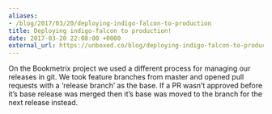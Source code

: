 ```yaml
---
aliases:
- /blog/2017/03/20/deploying-indigo-falcon-to-production
title: Deploying indigo-falcon to production!
date: 2017-03-20 22:08:00 +0000
external_url: https://unboxed.co/blog/deploying-indigo-falcon-to-production/
---
```


On the Bookmetrix project we used a different process for managing our releases
in git. We took feature branches from master and opened pull requests with a
‘release branch’ as the base. If a PR wasn’t approved before it’s base release
was merged then it’s base was moved to the branch for the next release instead.
